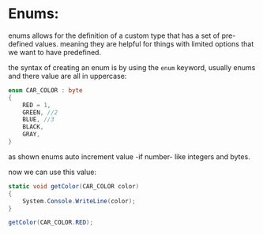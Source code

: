 <!-- @format -->

# Enums:

enums allows for the definition of a custom type that has a set of pre-defined values. meaning they are helpful for things with limited options that we want to have predefined.

the syntax of creating an enum is by using the `enum` keyword, usually enums and there value are all in uppercase:

```csharp
enum CAR_COLOR : byte
{
    RED = 1,
    GREEN, //2
    BLUE, //3
    BLACK,
    GRAY,
}
```

as shown enums auto increment value -if number- like integers and bytes.

now we can use this value:

```csharp
static void getColor(CAR_COLOR color)
{
    System.Console.WriteLine(color);
}

getColor(CAR_COLOR.RED);
```
